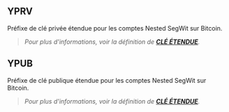 ## YPRV

Préfixe de clé privée étendue pour les comptes Nested SegWit sur Bitcoin. 
> *Pour plus d'informations, voir la définition de [**CLÉ ÉTENDUE**](./C.md#clé-étendue).*

## YPUB

Préfixe de clé publique étendue pour les comptes Nested SegWit sur Bitcoin. 
> *Pour plus d'informations, voir la définition de [**CLÉ ÉTENDUE**](./C.md#clé-étendue).*
